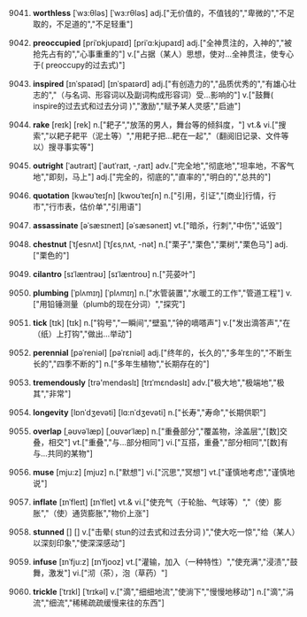 9041. **worthless**
[ˈwɜ:θləs]  [ˈwɜ:rθləs]
adj.["无价值的，不值钱的","卑微的","不足取的，不足道的","不足轻重"]  

9042. **preoccupied**
[priˈɒkjupaɪd]  [priˈɑ:kjupaɪd]
adj.["全神贯注的，入神的","被抢先占有的","心事重重的"]  v.["占据（某人）思想，使对…全神贯注，使专心于( preoccupy的过去式)"]  

9043. **inspired**
[ɪnˈspaɪəd]  [ɪnˈspaɪərd]
adj.["有创造力的","品质优秀的","有雄心壮志的","（与名词、形容词以及副词构成形容词）受…影响的"]  v.["鼓舞( inspire的过去式和过去分词 )","激励","赋予某人灵感","启迪"]  

9044. **rake**
[reɪk]  [rek]
n.["耙子","放荡的男人，舞台等的倾斜度，"]  vt.& vi.["搜索","以耙子耙平（泥土等）","用耙子把…耙在一起","（翻阅旧记录、文件等以）搜寻事实等"]  

9045. **outright**
[ˈaʊtraɪt]  [ˈaʊtˈraɪt, -ˌraɪt]
adv.["完全地","彻底地","坦率地，不客气地","即刻，马上"]  adj.["完全的，彻底的","直率的","明白的","总共的"]  

9046. **quotation**
[kwəʊˈteɪʃn]  [kwoʊˈteɪʃn]
n.["引用，引证","[商业]行情，行市","行市表，估价单","引用语"]  

9047. **assassinate**
[əˈsæsɪneɪt]  [əˈsæsəneɪt]
vt.["暗杀，行刺","中伤","诋毁"]  

9048. **chestnut**
[ˈtʃesnʌt]  [ˈtʃɛsˌnʌt, -nət]
n.["栗子","栗色","栗树","栗色马"]  adj.["栗色的"]  

9049. **cilantro**
[sɪˈlæntrəʊ]  [sɪˈlæntroʊ]
n.["芫荽叶"]  

9050. **plumbing**
[ˈplʌmɪŋ]  [ˈplʌmɪŋ]
n.["水管装置","水暖工的工作","管道工程"]  v.["用铅锤测量（plumb的现在分词）","探究"]  

9051. **tick**
[tɪk]  [tɪk]
n.["钩号","一瞬间","壁虱","钟的嘀嗒声"]  v.["发出滴答声","在（纸）上打钩","做出…举动"]  

9052. **perennial**
[pəˈreniəl]  [pəˈrɛniəl]
adj.["终年的，长久的","多年生的","不断生长的","四季不断的"]  n.["多年生植物","长期存在的"]  

9053. **tremendously**
[trə'mendəslɪ]  [trɪˈmɛndəslɪ]
adv.["极大地","极端地","极其","非常"]  

9054. **longevity**
[lɒnˈdʒevəti]  [lɑ:nˈdʒevəti]
n.["长寿","寿命","长期供职"]  

9055. **overlap**
[ˌəʊvəˈlæp]  [ˌoʊvərˈlæp]
n.["重叠部分","覆盖物，涂盖层","[数]交叠，相交"]  vt.["重叠","与…部分相同"]  vi.["互搭，重叠","部分相同","[数]有与…共同的某物"]  

9056. **muse**
[mju:z]  [mjuz]
n.["默想"]  vi.["沉思","冥想"]  vt.["谨慎地考虑","谨慎地说"]  

9057. **inflate**
[ɪnˈfleɪt]  [ɪnˈflet]
vt.& vi.["使充气（于轮胎、气球等）","（使）膨胀","（使）通货膨胀","物价上涨"]  

9058. **stunned**
[]  []
v.["击晕( stun的过去式和过去分词 )","使大吃一惊","给（某人）以深刻印象","使深深感动"]  

9059. **infuse**
[ɪnˈfju:z]  [ɪnˈfjooz]
vt.["灌输，加入（一种特性）","使充满","浸渍","鼓舞，激发"]  vi.["沏（茶），泡（草药）"]  

9060. **trickle**
[ˈtrɪkl]  [ˈtrɪkəl]
v.["滴","细细地流","使淌下","慢慢地移动"]  n.["滴","涓流","细流","稀稀疏疏缓慢来往的东西"]  

